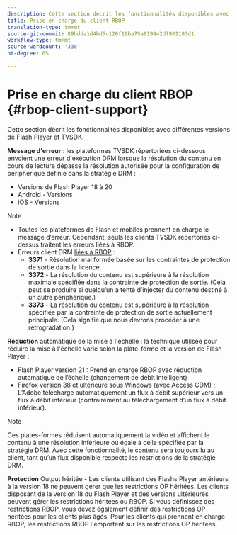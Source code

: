 ```yaml
---
description: Cette section décrit les fonctionnalités disponibles avec différentes versions de Flash Player et TVSDK.
title: Prise en charge du client RBOP
translation-type: tm+mt
source-git-commit: 89bdda1d4bd5c126f19ba75a819942df901183d1
workflow-type: tm+mt
source-wordcount: '338'
ht-degree: 0%

---
```



# Prise en charge du client RBOP {#rbop-client-support}

Cette section décrit les fonctionnalités disponibles avec différentes versions de Flash Player et TVSDK.

**Message d&#39;erreur**  : les plateformes TVSDK répertoriées ci-dessous envoient une erreur d&#39;exécution DRM lorsque la résolution du contenu en cours de lecture dépasse la résolution autorisée pour la configuration de périphérique définie dans la stratégie DRM :

* Versions de Flash Player 18 à 20
* Android - Versions
* iOS - Versions

>[!NOTE]
>
>* Toutes les plateformes de Flash et mobiles prennent en charge le message d’erreur. Cependant, seuls les clients TVSDK répertoriés ci-dessus traitent les erreurs liées à RBOP.
>* Erreurs client DRM [liées à RBOP](https://help.adobe.com/en_US/primetime/drm/index.html#reference-DRM_Client_Error_Messages) :
   >    * **3371** - Résolution mal formée basée sur les contraintes de protection de sortie dans la licence.
   >    * **3372**  - La résolution du contenu est supérieure à la résolution maximale spécifiée dans la contrainte de protection de sortie. (Cela peut se produire si quelqu’un a tenté d’injecter du contenu destiné à un autre périphérique.)
   >    * **3373**  - La résolution du contenu est supérieure à la résolution spécifiée par la contrainte de protection de sortie actuellement principale. (Cela signifie que nous devrons procéder à une rétrogradation.)

>



**Réduction**  automatique de la mise à l&#39;échelle : la technique utilisée pour réduire la mise à l&#39;échelle varie selon la plate-forme et la version de Flash Player :

* Flash Player version 21 : Prend en charge RBOP avec réduction automatique de l’échelle (changement de débit intelligent)
* Firefox version 38 et ultérieure sous Windows (avec Access CDM) : L’Adobe télécharge automatiquement un flux à débit supérieur vers un flux à débit inférieur (contrairement au téléchargement d’un flux à débit inférieur).

>[!NOTE]
>
>Ces plates-formes réduisent automatiquement la vidéo et affichent le contenu à une résolution inférieure ou égale à celle spécifiée par la stratégie DRM. Avec cette fonctionnalité, le contenu sera toujours lu au client, tant qu’un flux disponible respecte les restrictions de la stratégie DRM.

**Protection**  Output héritée - Les clients utilisant des Flashs Player antérieurs à la version 18 ne peuvent gérer que les restrictions OP héritées. Les clients disposant de la version 18 du Flash Player et des versions ultérieures peuvent gérer les restrictions héritées ou RBOP. Si vous définissez des restrictions RBOP, vous devez également définir des restrictions OP héritées pour les clients plus âgés. Pour les clients qui prennent en charge RBOP, les restrictions RBOP l&#39;emportent sur les restrictions OP héritées.
